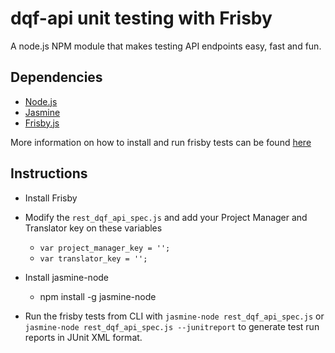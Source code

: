 # dqf-api unit testing with Frisby
A node.js NPM module that makes testing API endpoints easy, fast and fun.

## Dependencies
* [Node.js](https://nodejs.org/)
* [Jasmine](http://jasmine.github.io/2.0/node.html)
* [Frisby.js](http://frisbyjs.com/)

More information on how to install and run frisby tests can be found [here](http://frisbyjs.com/)

## Instructions
* Install Frisby
* Modify the `rest_dqf_api_spec.js` and add your Project Manager and Translator key on these variables
  * `var project_manager_key = '';`
  * `var translator_key = '';`

* Install jasmine-node
  * npm install -g jasmine-node
  
* Run the frisby tests from CLI with `jasmine-node rest_dqf_api_spec.js` or `jasmine-node rest_dqf_api_spec.js --junitreport` to generate test run reports in JUnit XML format.